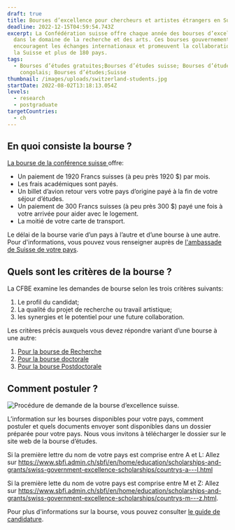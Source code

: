 ```yaml
---
draft: true
title: Bourses d’excellence pour chercheurs et artistes étrangers en Suisse
deadline: 2022-12-15T04:59:54.743Z
excerpt: La Confédération suisse offre chaque année des bourses d’excellence
  dans le domaine de la recherche et des arts. Ces bourses gouvernementales
  encouragent les échanges internationaux et promeuvent la collaboration entre
  la Suisse et plus de 180 pays.
tags:
  - Bourses d’études gratuites;Bourses d’études suisse; Bourses d’études pour
    congolais; Bourses d’études;Suisse
thumbnail: /images/uploads/switzerland-students.jpg
startDate: 2022-08-02T13:18:13.054Z
levels:
  - research
  - postgraduate
targetCountries:
  - ch
---
```

## En quoi consiste la bourse ?

[La bourse de la conférence suisse ](https://www.sbfi.admin.ch/sbfi/fr/home/formation/bourses/bourses-d-excellence-de-la-confederation.html) offre:

* Un paiement de 1920 Francs suisses (à peu près 1920 $) par mois.
* Les frais académiques sont payés.
* Un billet d’avion retour vers votre pays d’origine payé à la fin de votre
  séjour d’études.
* Un paiement de 300 Francs suisses (à peu près 300 $) payé une fois à votre
  arrivée pour aider avec le logement.
* La moitié de votre carte de transport.

Le délai de la bourse varie d’un pays à l’autre et d’une bourse à une
autre. Pour d'informations, vous pouvez vous renseigner auprès de [l'ambassade de Suisse de votre pays](file:///C:/Users/lenovo/Downloads/eskas-africa.pdf).

## Quels sont les critères de la bourse ?

La CFBE examine les demandes de bourse selon les trois critères suivants:

1. Le profil du candidat;
2. La qualité du projet de recherche ou travail artistique;
3. les synergies et le potentiel pour une future collaboration.

Les critères précis auxquels vous devez répondre variant d’une bourse à une
autre:

1. [Pour la bourse de Recherche](file:///C:/Users/lenovo/Downloads/scholarship-research-fellowship.pdf)
2. [Pour la bourse doctorale](file:///C:/Users/lenovo/Downloads/scholarship-type-phd.pdf)
3. [](file:///C:/Users/lenovo/Downloads/scholarship-type-phd.pdf)[Pour la bourse Postdoctorale](file:///C:/Users/lenovo/Downloads/scholarship-type-postdoctoral.pdf)

## [](file:///C:/Users/lenovo/Downloads/scholarship-type-postdoctoral.pdf)Comment postuler ?

![Procédure de demande de la bourse d’excellence
  suisse.](/images/uploads/procedure-bourse-suisse.jpg)

L’information sur les bourses disponibles pour votre pays, comment postuler et
quels documents envoyer sont disponibles dans un dossier préparée pour votre
pays. Nous vous invitons à télécharger le dossier sur le site web de la bourse
d’études.

Si la première lettre du nom de votre pays est comprise entre A et L: Allez
sur <a
  href="https://www.sbfi.admin.ch/sbfi/en/home/education/scholarships-and-grants/swiss-government-excellence-scholarships/countrys-a---l.html"
  target="_blank" rel="noopener
  noreferrer">https://www.sbfi.admin.ch/sbfi/en/home/education/scholarships-and-grants/swiss-government-excellence-scholarships/countrys-a---l.html</a>

Si la première lette du nom de votre pays est comprise entre M et Z: Allez sur
<a
  href="https://www.sbfi.admin.ch/sbfi/en/home/education/scholarships-and-grants/swiss-government-excellence-scholarships/countrys-m---z.html"
  target="_blank" rel="noopener
  noreferrer">https://www.sbfi.admin.ch/sbfi/en/home/education/scholarships-and-grants/swiss-government-excellence-scholarships/countrys-m---z.html</a>.

Pour plus d'informations sur la bourse, vous pouvez consulter [le guide de candidature](file:///C:/Users/lenovo/Downloads/01_Guidelines4Applicants_2023_2024_e_.pdf).